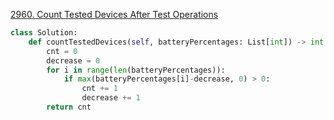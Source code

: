 



[2960. Count Tested Devices After Test Operations](https://leetcode.cn/problems/count-tested-devices-after-test-operations/)

```python
class Solution:
    def countTestedDevices(self, batteryPercentages: List[int]) -> int:
        cnt = 0
        decrease = 0
        for i in range(len(batteryPercentages)):
            if max(batteryPercentages[i]-decrease, 0) > 0:
                cnt += 1
                decrease += 1
        return cnt
```


